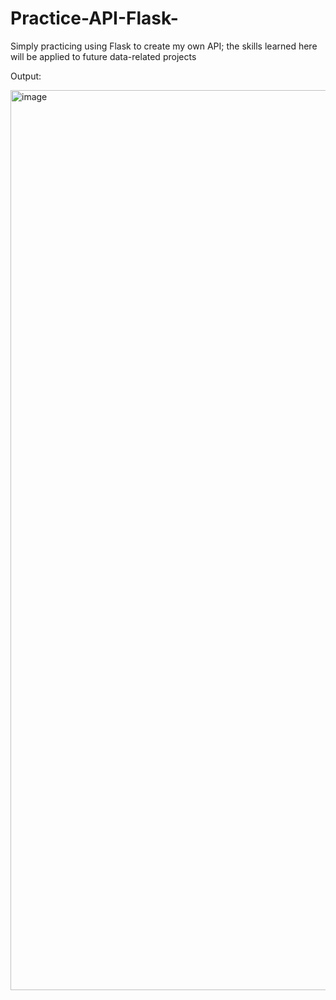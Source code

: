 # Practice-API-Flask-
Simply practicing using Flask to create my own API; the skills learned here will be applied to future data-related projects

Output:

<img width="1440" alt="image" src="https://user-images.githubusercontent.com/81287555/180163991-b4d07b4b-045b-417c-abc7-a6838052b4e9.png">
